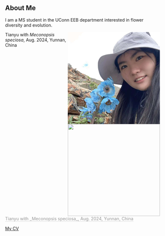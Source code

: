 
## About Me
I am a MS student in the UConn EEB department interested in flower diversity and evolution.

<img src="assets/images/Meconopsis.jpg" style="float:right" width="300" height="300">

Tianyu with _Meconopsis speciosa_, Aug. 2024, Yunnan, China

<right>
    <img style="float:right" 
      width="300" 
      height="300"
      src=src="assets/images/Meconopsis.jpg">
    <br>
    <div style="color:orange; border-bottom: 1px solid #d9d9d9;
         display: inline-block; color: #999;">Tianyu with _Meconopsis speciosa_, Aug. 2024, Yunnan, China</div>
</right>

[My CV](/assets/PDFs/CV_TianyuCui_2023.pdf)

